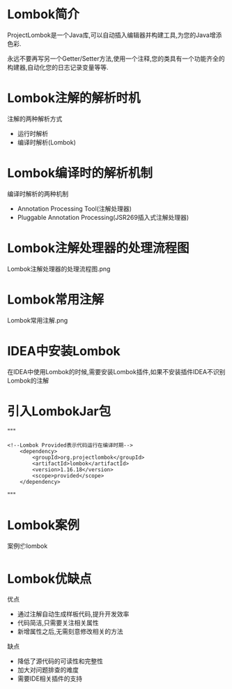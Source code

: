# Lombok简介

ProjectLombok是一个Java库,可以自动插入编辑器并构建工具,为您的Java增添色彩.

永远不要再写另一个Getter/Setter方法,使用一个注释,您的类具有一个功能齐全的构建器,自动化您的日志记录变量等等.

# Lombok注解的解析时机
注解的两种解析方式
- 运行时解析
- 编译时解析(Lombok)

# Lombok编译时的解析机制
编译时解析的两种机制
- Annotation Processing Tool(注解处理器)
- Pluggable Annotation Processing(JSR269插入式注解处理器)

# Lombok注解处理器的处理流程图

Lombok注解处理器的处理流程图.png

# Lombok常用注解
Lombok常用注解.png

# IDEA中安装Lombok
在IDEA中使用Lombok的时候,需要安装Lombok插件,如果不安装插件IDEA不识别Lombok的注解

# 引入LombokJar包

"""

    <!--Lombok Provided表示代码运行在编译时期-->
        <dependency>
            <groupId>org.projectlombok</groupId>
            <artifactId>lombok</artifactId>
            <version>1.16.18</version>
            <scope>provided</scope>
        </dependency>
        
"""

# Lombok案例

案例:package:lombok

# Lombok优缺点
优点
- 通过注解自动生成样板代码,提升开发效率
- 代码简洁,只需要关注相关属性
- 新增属性之后,无需刻意修改相关的方法

缺点
- 降低了源代码的可读性和完整性
- 加大对问题排查的难度
- 需要IDE相关插件的支持












